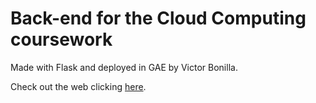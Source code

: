 # Back-end for the Cloud Computing coursework
Made with Flask and deployed in GAE by Victor Bonilla.

Check out the web clicking [here](https://uos-cc-cw-front.ew.r.appspot.com/).